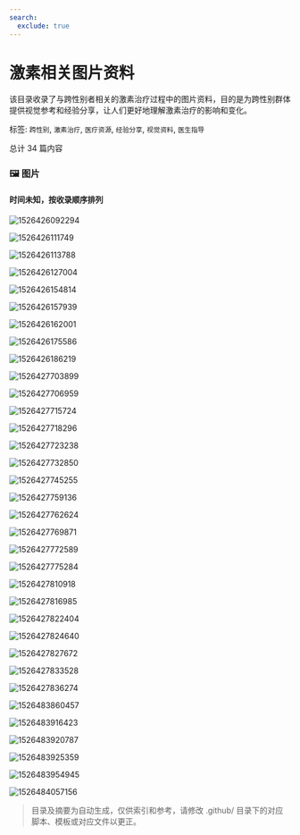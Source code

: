 ```yaml
---
search:
  exclude: true
---
```



# 激素相关图片资料

该目录收录了与跨性别者相关的激素治疗过程中的图片资料，目的是为跨性别群体提供视觉参考和经验分享，让人们更好地理解激素治疗的影响和变化。


标签: `跨性别`, `激素治疗`, `医疗资源`, `经验分享`, `视觉资料`, `医生指导`


总计 34 篇内容



### 🖼️ 图片


#### 时间未知，按收录顺序排列


![1526426092294](1526426092294.png)


![1526426111749](1526426111749.png)


![1526426113788](1526426113788.png)


![1526426127004](1526426127004.jpeg)


![1526426154814](1526426154814.jpeg)


![1526426157939](1526426157939.png)


![1526426162001](1526426162001.png)


![1526426175586](1526426175586.jpeg)


![1526426186219](1526426186219.png)


![1526427703899](1526427703899.jpeg)


![1526427706959](1526427706959.jpeg)


![1526427715724](1526427715724.jpeg)


![1526427718296](1526427718296.jpeg)


![1526427723238](1526427723238.jpeg)


![1526427732850](1526427732850.png)


![1526427745255](1526427745255.jpeg)


![1526427759136](1526427759136.jpeg)


![1526427762624](1526427762624.jpeg)


![1526427769871](1526427769871.jpeg)


![1526427772589](1526427772589.jpeg)


![1526427775284](1526427775284.jpeg)


![1526427810918](1526427810918.png)


![1526427816985](1526427816985.png)


![1526427822404](1526427822404.jpeg)


![1526427824640](1526427824640.png)


![1526427827672](1526427827672.png)


![1526427833528](1526427833528.png)


![1526427836274](1526427836274.jpeg)


![1526483860457](1526483860457.png)


![1526483916423](1526483916423.png)


![1526483920787](1526483920787.png)


![1526483925359](1526483925359.png)


![1526483954945](1526483954945.png)


![1526484057156](1526484057156.png)


> 目录及摘要为自动生成，仅供索引和参考，请修改 .github/ 目录下的对应脚本、模板或对应文件以更正。
